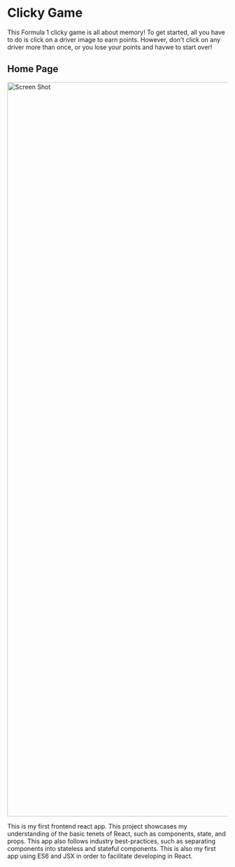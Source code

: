 # Clicky Game

This Formula 1 clicky game is all about memory! To get started, all you have to do is click on a driver image to earn points. However, don't click on any driver more than once, or you lose your points and havwe to start over!

## Home Page
<img width="1680" alt="Screen Shot" src="https://i.imgur.com/PN2H9Qx.jpg">

This is my first frontend react app. This project showcases my understanding of the basic tenets of React, such as components, state, and props. This app also follows industry best-practices, such as separating components into stateless and stateful components. This is also my first app using ES6 and JSX in order to facilitate developing in React. 
